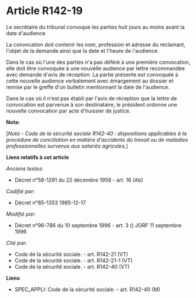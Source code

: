 # Article R142-19

Le secrétaire du tribunal convoque les parties huit jours au moins avant la date d'audience.

La convocation doit contenir les nom, profession et adresse du réclamant, l'objet de la demande ainsi que la date et l'heure
de l'audience.

Dans le cas où l'une des parties n'a pas déféré à une première convocation, elle doit être convoquée à une nouvelle audience
par lettre recommandée avec demande d'avis de réception. La partie présente est convoquée à cette nouvelle audience
verbalement avec émargement au dossier et remise par le greffe d'un bulletin mentionnant la date de l'audience.

Dans le cas où il n'est pas établi par l'avis de réception que la lettre de convocation est parvenue à son destinataire, le
président ordonne une nouvelle convocation par acte d'huissier de justice.

**Nota:**

[*Nota - Code de la sécurité sociale R142-40 : dispositions applicables à la procédure de conciliation en matière d'accidents
du travail ou de maladies professionnelles survenus aux salariés agricoles.*]

**Liens relatifs à cet article**

_Anciens textes_:

  - Décret n°58-1291 du 22 décembre 1958 - art. 16 (Ab)

_Codifié par_:

  - Décret n°85-1353 1985-12-17

_Modifié par_:

  - Décret n°96-786 du 10 septembre 1996 - art. 3 () JORF 11 septembre 1996

_Cité par_:

  - Code de la sécurité sociale. - art. R142-21 (VT)
  - Code de la sécurité sociale. - art. R142-21-1 (VT)
  - Code de la sécurité sociale. - art. R142-40 (VT)

**Liens**:

  - SPEC_APPLI: Code de la sécurité sociale. - art. R142-40 (M)
